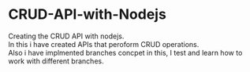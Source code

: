 # CRUD-API-with-Nodejs
Creating the CRUD API with nodejs.<br>
In this i have created APIs that peroform CRUD operations.<br>
Also i have implmented branches concpet in this, I test and learn how to work with different branches.<br>

